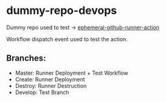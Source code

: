# dummy-repo-devops
Dummy repo used to test -> [ephemeral-github-runner-action](https://github.com/LorenzoDrudi/ephemeral-github-runner-action)

Workflow dispatch event used to test the action.

## Branches:
- Master: Runner Deployment + Test Workflow
- Create: Runner Deployment
- Destroy: Runner Destruction
- Develop: Test Branch
